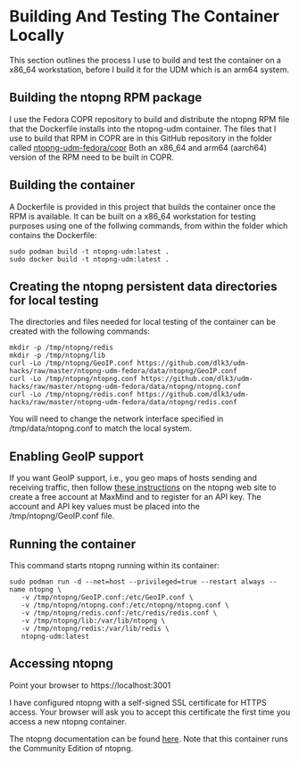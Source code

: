 # Building And Testing The Container Locally

This section outlines the process I use to build and test the container on a x86_64 workstation, before I build it for the UDM which is an arm64 system.

## Building the ntopng RPM package

I use the Fedora COPR repository to build and distribute the ntopng RPM file that the Dockerfile installs into the ntopng-udm container.  The files that I use to build that RPM in COPR are in this GitHub repository in the folder called [ntopng-udm-fedora/copr](https://github.com/dlk3/udm-hacks/tree/master/ntopng-udm-fedora/copr)  Both an x86_64 and arm64 (aarch64) version of the RPM need to be built in COPR.

## Building the container

A Dockerfile is provided in this project that builds the container once the RPM is available.  It can be built on a x86_64 workstation for testing purposes using one of the follwing commands, from within the folder which contains the Dockerfile:

```
sudo podman build -t ntopng-udm:latest .
sudo docker build -t ntopng-udm:latest .
```

## Creating the ntopng persistent data directories for local testing

The directories and files needed  for local testing of the container can be created with the following commands:

```
mkdir -p /tmp/ntopng/redis
mkdir -p /tmp/ntopng/lib
curl -Lo /tmp/ntopng/GeoIP.conf https://github.com/dlk3/udm-hacks/raw/master/ntopng-udm-fedora/data/ntopng/GeoIP.conf
curl -Lo /tmp/ntopng/ntopng.conf https://github.com/dlk3/udm-hacks/raw/master/ntopng-udm-fedora/data/ntopng/ntopng.conf
curl -Lo /tmp/ntopng/redis.conf https://github.com/dlk3/udm-hacks/raw/master/ntopng-udm-fedora/data/ntopng/redis.conf
```

You will need to change the network interface specified in /tmp/data/ntopng.conf to match the local system.

## Enabling GeoIP support

If you want GeoIP support, i.e., you geo maps of hosts sending and receiving traffic, then follow [these instructions](https://github.com/ntop/ntopng/blob/dev/doc/README.geolocation.md) on the ntopng web site to create a free account at MaxMind and to register for an API key.  The account and API key values must be placed into the /tmp/ntopng/GeoIP.conf file.

## Running the container

This command starts ntopng running within its container:
```
sudo podman run -d --net=host --privileged=true --restart always --name ntopng \
   -v /tmp/ntopng/GeoIP.conf:/etc/GeoIP.conf \
   -v /tmp/ntopng/ntopng.conf:/etc/ntopng/ntopng.conf \
   -v /tmp/ntopng/redis.conf:/etc/redis/redis.conf \
   -v /tmp/ntopng/lib:/var/lib/ntopng \
   -v /tmp/ntopng/redis:/var/lib/redis \
   ntopng-udm:latest
```

## Accessing ntopng

Point your browser to https://localhost:3001

I have configured ntopng with a self-signed SSL certificate for HTTPS access.  Your browser will ask you to accept this certificate the first time you access a new ntopng container.

The ntopng documentation can be found [here](https://www.ntop.org/guides/ntopng/).  Note that this container runs the Community Edition of ntopng.

